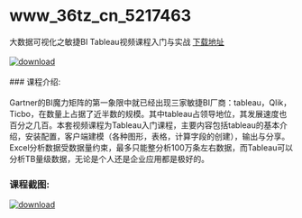 # www_36tz_cn_5217463
大数据可视化之敏捷BI Tableau视频课程入门与实战
[下载地址](http://www.36tz.cn/article/5217463 "下载地址")
<br/></br>[![download](http://36tz.cn/muke_img/2021_01_1-23-300x200.png "下载地址")](http://www.36tz.cn/article/5217463 "下载地址")
<br/></br>### 课程介绍:<br/></br>Gartner的BI魔力矩阵的第一象限中就已经出现三家敏捷BI厂商：tableau，Qlik，Ticbo，在数量上占据了近半数的规模。其中tableau占领导地位，其发展速度也百分之几百。本套视频课程为Tableau入门课程，主要内容包括tableau的基本介绍，安装配置，客户端建模（各种图形，表格，计算字段的创建），输出与分享。Excel分析数据受数据量约束，最多只能整分析100万条左右数据，而Tableau可以分析TB量级数据，无论是个人还是企业应用都是极好的。

### 课程截图:
[![download](http://36tz.cn/muke_img/2021_01_2-27.png "下载地址")](http://www.36tz.cn/article/5217463 "下载地址")

